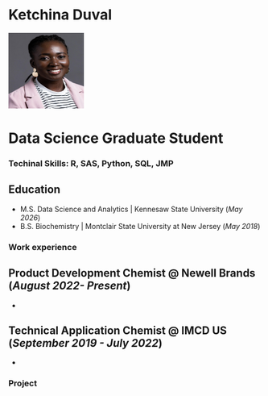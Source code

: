 # Ketchina Duval
<img src="Picture/8AC1FFEC-97F3-4328-9C34-CFE1C98E366D_1_201_a.jpeg" alt="Headshot" width="150" height="150">

# Data Science Graduate Student

### Techinal Skills: R, SAS, Python, SQL, JMP

## Education
- M.S. Data Science and Analytics | Kennesaw State University (_May 2026_)
- B.S. Biochemistry | Montclair State University at New Jersey (_May 2018_)

### Work experience
**Product Development Chemist @ Newell Brands (_August 2022- Present_)**
-
-

**Technical Application Chemist @ IMCD US (_September 2019 - July 2022_)**
-
-

### Project

